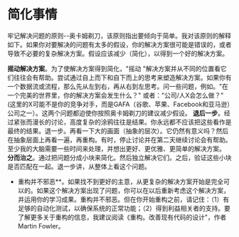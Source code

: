 # 简化事情

牢记解决问题的原则--奥卡姆剃刀，该原则指出要倾向于简单。我对该原则的解释如下。如果你对要解决的问题有太多的假设，你的解决方案很可能是错误的，或者导致不必要的复杂解决方案。假设应该减少（简化），以得到一个好的解决方案。

**摇动解决方案**。为了使解决方案得到简化，"摇动 "解决方案并从不同的位置看它们往往会有帮助。尝试通过自上而下和自下而上的思考来塑造解决方案。如果你有一个数据流或流程，那么先从左到右，再从右到左思考。问一些问题，例如。"在一个完美的世界里，你的解决方案会发生什么？" 或者："公司/人X会怎么做？" (这里的X可能不是你的竞争对手，而是GAFA（谷歌、苹果、Facebook和亚马逊）公司之一）。这两个问题都迫使你按照奥卡姆剃刀的建议减少假设。
**退后一步**。经过紧张而漫长的讨论，高度复杂的涂鸦往往是结果。你永远都不应该把这些看作是最终的结果。退一步。再看一下大的画面（抽象的层次）。它仍然有意义吗？然后在抽象层面上再看一遍，再重构。有时，停止讨论并在第二天继续讨论会有帮助。至少我的大脑需要一些时间来处理，并想出更好、更优雅、更简单的解决方案。
**分而治之**。通过把问题分成小块来简化。然后独立解决它们。之后，验证这些小块是否匹配在一起。退一步讲，从整体上看这个问题。
* 重构并不邪恶**。如果找不到更好的主意，从更复杂的解决方案开始是完全可以的。如果这个解决方案出现了问题，你可以在以后重新考虑这个解决方案，并运用你的学习成果。重构并不邪恶。但在你开始重构之前，请记住：（1）有足够的自动化测试，以确保系统的正常功能；（2）得到利益相关者的支持。要了解更多关于重构的信息，我建议阅读《重构。改善现有代码的设计"，作者Martin Fowler。
